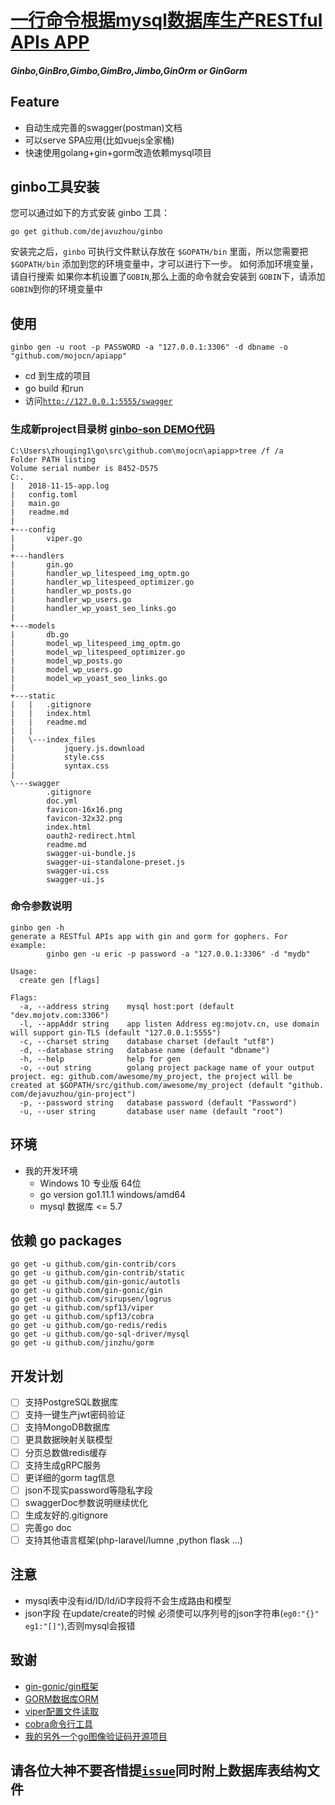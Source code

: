 # [一行命令根据mysql数据库生产RESTful APIs APP](https://github.com/dejavuzhou/ginbo)
##### Ginbo,**GinBro**,Gimbo,GimBro,**Jimbo**,GinOrm or GinGorm
## Feature
- 自动生成完善的swagger(postman)文档
- 可以serve SPA应用(比如vuejs全家桶)
- 快速使用golang+gin+gorm改造依赖mysql项目
    
## ginbo工具安装
您可以通过如下的方式安装 ginbo 工具：
```shell
go get github.com/dejavuzhou/ginbo
```
安装完之后，`ginbo` 可执行文件默认存放在 `$GOPATH/bin` 里面，所以您需要把 `$GOPATH/bin` 添加到您的环境变量中，才可以进行下一步。
如何添加环境变量，请自行搜索
如果你本机设置了`GOBIN`,那么上面的命令就会安装到 `GOBIN`下，请添加`GOBIN`到你的环境变量中

## 使用
`ginbo gen -u root -p PASSWORD -a "127.0.0.1:3306" -d dbname -o "github.com/mojocn/apiapp"`
- cd 到生成的项目
- go build  和run
- 访问[`http://127.0.0.1:5555/swagger`](http://127.0.0.1:5555/swagger)

### 生成新project目录树 [ginbo-son DEMO代码](https://github.com/dejavuzhou/ginbo-son)
```shell
C:\Users\zhouqing1\go\src\github.com\mojocn\apiapp>tree /f /a
Folder PATH listing
Volume serial number is 8452-D575
C:.
|   2018-11-15-app.log
|   config.toml
|   main.go
|   readme.md
|
+---config
|       viper.go
|
+---handlers
|       gin.go
|       handler_wp_litespeed_img_optm.go
|       handler_wp_litespeed_optimizer.go
|       handler_wp_posts.go
|       handler_wp_users.go
|       handler_wp_yoast_seo_links.go
|
+---models
|       db.go
|       model_wp_litespeed_img_optm.go
|       model_wp_litespeed_optimizer.go
|       model_wp_posts.go
|       model_wp_users.go
|       model_wp_yoast_seo_links.go
|
+---static
|   |   .gitignore
|   |   index.html
|   |   readme.md
|   |
|   \---index_files
|           jquery.js.download
|           style.css
|           syntax.css
|
\---swagger
        .gitignore
        doc.yml
        favicon-16x16.png
        favicon-32x32.png
        index.html
        oauth2-redirect.html
        readme.md
        swagger-ui-bundle.js
        swagger-ui-standalone-preset.js
        swagger-ui.css
        swagger-ui.js
```
### 命令参数说明
```shell
ginbo gen -h
generate a RESTful APIs app with gin and gorm for gophers. For example:
        ginbo gen -u eric -p password -a "127.0.0.1:3306" -d "mydb"

Usage:
  create gen [flags]

Flags:
  -a, --address string    mysql host:port (default "dev.mojotv.com:3306")
  -l, --appAddr string    app listen Address eg:mojotv.cn, use domain will support gin-TLS (default "127.0.0.1:5555")
  -c, --charset string    database charset (default "utf8")
  -d, --database string   database name (default "dbname")
  -h, --help              help for gen
  -o, --out string        golang project package name of your output project. eg: github.com/awesome/my_project, the project will be created at $GOPATH/src/github.com/awesome/my_project (default "github.
com/dejavuzhou/gin-project")
  -p, --password string   database password (default "Password")
  -u, --user string       database user name (default "root")
```
## 环境
- 我的开发环境
    - Windows 10 专业版 64位
    - go version go1.11.1 windows/amd64
    - mysql 数据库 <= 5.7

## 依赖 go packages
```shell
go get -u github.com/gin-contrib/cors
go get -u github.com/gin-contrib/static
go get -u github.com/gin-gonic/autotls
go get -u github.com/gin-gonic/gin
go get -u github.com/sirupsen/logrus
go get -u github.com/spf13/viper
go get -u github.com/spf13/cobra
go get -u github.com/go-redis/redis
go get -u github.com/go-sql-driver/mysql
go get -u github.com/jinzhu/gorm
```
## 开发计划

- [ ] 支持PostgreSQL数据库
- [ ] 支持一键生产jwt密码验证
- [ ] 支持MongoDB数据库
- [ ] 更具数据映射关联模型
- [ ] 分页总数做redis缓存
- [ ] 支持生成gRPC服务
- [ ] 更详细的gorm tag信息
- [ ] json不现实password等隐私字段
- [ ] swaggerDoc参数说明继续优化
- [ ] 生成友好的.gitignore
- [ ] 完善go doc
- [ ] 支持其他语言框架(php-laravel/lumne ,python flask ...)

## 注意
- mysql表中没有id/ID/Id/iD字段将不会生成路由和模型
- json字段 在update/create的时候 必须使可以序列号的json字符串(`eg0:"{}" eg1:"[]"`),否则mysql会报错

## 致谢
- [gin-gonic/gin框架](https://github.com/gin-gonic/gin)
- [GORM数据库ORM](http://gorm.io/)
- [viper配置文件读取](https://github.com/spf13/viper)
- [cobra命令行工具](https://github.com/spf13/cobra#getting-started)
- [我的另外一个go图像验证码开源项目](https://github.com/mojocn/base64Captcha)

## 请各位大神不要吝惜提[`issue`](https://github.com/dejavuzhou/ginbo/issues)同时附上数据库表结构文件